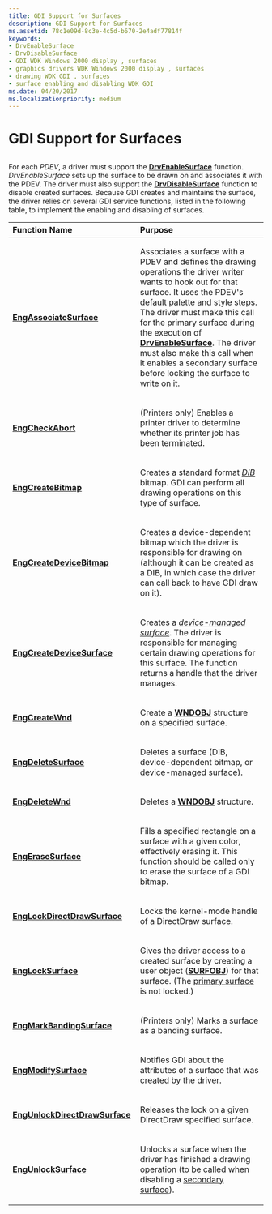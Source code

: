 ```yaml
---
title: GDI Support for Surfaces
description: GDI Support for Surfaces
ms.assetid: 78c1e09d-8c3e-4c5d-b670-2e4adf77814f
keywords:
- DrvEnableSurface
- DrvDisableSurface
- GDI WDK Windows 2000 display , surfaces
- graphics drivers WDK Windows 2000 display , surfaces
- drawing WDK GDI , surfaces
- surface enabling and disabling WDK GDI
ms.date: 04/20/2017
ms.localizationpriority: medium
---
```


# GDI Support for Surfaces


## <span id="ddk_gdi_support_for_surfaces_gg"></span><span id="DDK_GDI_SUPPORT_FOR_SURFACES_GG"></span>


For each *PDEV*, a driver must support the [**DrvEnableSurface**](https://msdn.microsoft.com/library/windows/hardware/ff556214) function. *DrvEnableSurface* sets up the surface to be drawn on and associates it with the PDEV. The driver must also support the [**DrvDisableSurface**](https://msdn.microsoft.com/library/windows/hardware/ff556200) function to disable created surfaces. Because GDI creates and maintains the surface, the driver relies on several GDI service functions, listed in the following table, to implement the enabling and disabling of surfaces.

<table>
<colgroup>
<col width="50%" />
<col width="50%" />
</colgroup>
<thead>
<tr class="header">
<th align="left">Function Name</th>
<th align="left">Purpose</th>
</tr>
</thead>
<tbody>
<tr class="odd">
<td align="left"><p><a href="https://msdn.microsoft.com/library/windows/hardware/ff564183" data-raw-source="[&lt;strong&gt;EngAssociateSurface&lt;/strong&gt;](https://msdn.microsoft.com/library/windows/hardware/ff564183)"><strong>EngAssociateSurface</strong></a></p></td>
<td align="left"><p>Associates a surface with a PDEV and defines the drawing operations the driver writer wants to hook out for that surface. It uses the PDEV's default palette and style steps. The driver must make this call for the primary surface during the execution of <a href="https://msdn.microsoft.com/library/windows/hardware/ff556214" data-raw-source="[&lt;strong&gt;DrvEnableSurface&lt;/strong&gt;](https://msdn.microsoft.com/library/windows/hardware/ff556214)"><strong>DrvEnableSurface</strong></a>. The driver must also make this call when it enables a secondary surface before locking the surface to write on it.</p></td>
</tr>
<tr class="even">
<td align="left"><p><a href="https://msdn.microsoft.com/library/windows/hardware/ff564189" data-raw-source="[&lt;strong&gt;EngCheckAbort&lt;/strong&gt;](https://msdn.microsoft.com/library/windows/hardware/ff564189)"><strong>EngCheckAbort</strong></a></p></td>
<td align="left"><p>(Printers only) Enables a printer driver to determine whether its printer job has been terminated.</p></td>
</tr>
<tr class="odd">
<td align="left"><p><a href="https://msdn.microsoft.com/library/windows/hardware/ff564199" data-raw-source="[&lt;strong&gt;EngCreateBitmap&lt;/strong&gt;](https://msdn.microsoft.com/library/windows/hardware/ff564199)"><strong>EngCreateBitmap</strong></a></p></td>
<td align="left"><p>Creates a standard format <a href="https://msdn.microsoft.com/library/windows/hardware/ff556277#wdkgloss-device-independent-bitmap--dib-" data-raw-source="&lt;em&gt;DIB&lt;/em&gt;"><em>DIB</em></a> bitmap. GDI can perform all drawing operations on this type of surface.</p></td>
</tr>
<tr class="even">
<td align="left"><p><a href="https://msdn.microsoft.com/library/windows/hardware/ff564204" data-raw-source="[&lt;strong&gt;EngCreateDeviceBitmap&lt;/strong&gt;](https://msdn.microsoft.com/library/windows/hardware/ff564204)"><strong>EngCreateDeviceBitmap</strong></a></p></td>
<td align="left"><p>Creates a device-dependent bitmap which the driver is responsible for drawing on (although it can be created as a DIB, in which case the driver can call back to have GDI draw on it).</p></td>
</tr>
<tr class="odd">
<td align="left"><p><a href="https://msdn.microsoft.com/library/windows/hardware/ff564206" data-raw-source="[&lt;strong&gt;EngCreateDeviceSurface&lt;/strong&gt;](https://msdn.microsoft.com/library/windows/hardware/ff564206)"><strong>EngCreateDeviceSurface</strong></a></p></td>
<td align="left"><p>Creates a <a href="https://msdn.microsoft.com/library/windows/hardware/ff556277#wdkgloss-device-managed-surface" data-raw-source="&lt;em&gt;device-managed surface&lt;/em&gt;"><em>device-managed surface</em></a>. The driver is responsible for managing certain drawing operations for this surface. The function returns a handle that the driver manages.</p></td>
</tr>
<tr class="even">
<td align="left"><p><a href="https://msdn.microsoft.com/library/windows/hardware/ff564769" data-raw-source="[&lt;strong&gt;EngCreateWnd&lt;/strong&gt;](https://msdn.microsoft.com/library/windows/hardware/ff564769)"><strong>EngCreateWnd</strong></a></p></td>
<td align="left"><p>Create a <a href="https://msdn.microsoft.com/library/windows/hardware/ff570599" data-raw-source="[&lt;strong&gt;WNDOBJ&lt;/strong&gt;](https://msdn.microsoft.com/library/windows/hardware/ff570599)"><strong>WNDOBJ</strong></a> structure on a specified surface.</p></td>
</tr>
<tr class="odd">
<td align="left"><p><a href="https://msdn.microsoft.com/library/windows/hardware/ff564827" data-raw-source="[&lt;strong&gt;EngDeleteSurface&lt;/strong&gt;](https://msdn.microsoft.com/library/windows/hardware/ff564827)"><strong>EngDeleteSurface</strong></a></p></td>
<td align="left"><p>Deletes a surface (DIB, device-dependent bitmap, or device-managed surface).</p></td>
</tr>
<tr class="even">
<td align="left"><p><a href="https://msdn.microsoft.com/library/windows/hardware/ff564830" data-raw-source="[&lt;strong&gt;EngDeleteWnd&lt;/strong&gt;](https://msdn.microsoft.com/library/windows/hardware/ff564830)"><strong>EngDeleteWnd</strong></a></p></td>
<td align="left"><p>Deletes a <a href="https://msdn.microsoft.com/library/windows/hardware/ff570599" data-raw-source="[&lt;strong&gt;WNDOBJ&lt;/strong&gt;](https://msdn.microsoft.com/library/windows/hardware/ff570599)"><strong>WNDOBJ</strong></a> structure.</p></td>
</tr>
<tr class="odd">
<td align="left"><p><a href="https://msdn.microsoft.com/library/windows/hardware/ff564857" data-raw-source="[&lt;strong&gt;EngEraseSurface&lt;/strong&gt;](https://msdn.microsoft.com/library/windows/hardware/ff564857)"><strong>EngEraseSurface</strong></a></p></td>
<td align="left"><p>Fills a specified rectangle on a surface with a given color, effectively erasing it. This function should be called only to erase the surface of a GDI bitmap.</p></td>
</tr>
<tr class="even">
<td align="left"><p><a href="https://msdn.microsoft.com/library/windows/hardware/ff564966" data-raw-source="[&lt;strong&gt;EngLockDirectDrawSurface&lt;/strong&gt;](https://msdn.microsoft.com/library/windows/hardware/ff564966)"><strong>EngLockDirectDrawSurface</strong></a></p></td>
<td align="left"><p>Locks the kernel-mode handle of a DirectDraw surface.</p></td>
</tr>
<tr class="odd">
<td align="left"><p><a href="https://msdn.microsoft.com/library/windows/hardware/ff564968" data-raw-source="[&lt;strong&gt;EngLockSurface&lt;/strong&gt;](https://msdn.microsoft.com/library/windows/hardware/ff564968)"><strong>EngLockSurface</strong></a></p></td>
<td align="left"><p>Gives the driver access to a created surface by creating a user object (<a href="https://msdn.microsoft.com/library/windows/hardware/ff569901" data-raw-source="[&lt;strong&gt;SURFOBJ&lt;/strong&gt;](https://msdn.microsoft.com/library/windows/hardware/ff569901)"><strong>SURFOBJ</strong></a>) for that surface. (The <a href="surface-negotiation.md" data-raw-source="[primary surface](surface-negotiation.md)">primary surface</a> is not locked.)</p></td>
</tr>
<tr class="even">
<td align="left"><p><a href="https://msdn.microsoft.com/library/windows/hardware/ff564975" data-raw-source="[&lt;strong&gt;EngMarkBandingSurface&lt;/strong&gt;](https://msdn.microsoft.com/library/windows/hardware/ff564975)"><strong>EngMarkBandingSurface</strong></a></p></td>
<td align="left"><p>(Printers only) Marks a surface as a banding surface.</p></td>
</tr>
<tr class="odd">
<td align="left"><p><a href="https://msdn.microsoft.com/library/windows/hardware/ff564976" data-raw-source="[&lt;strong&gt;EngModifySurface&lt;/strong&gt;](https://msdn.microsoft.com/library/windows/hardware/ff564976)"><strong>EngModifySurface</strong></a></p></td>
<td align="left"><p>Notifies GDI about the attributes of a surface that was created by the driver.</p></td>
</tr>
<tr class="even">
<td align="left"><p><a href="https://msdn.microsoft.com/library/windows/hardware/ff565042" data-raw-source="[&lt;strong&gt;EngUnlockDirectDrawSurface&lt;/strong&gt;](https://msdn.microsoft.com/library/windows/hardware/ff565042)"><strong>EngUnlockDirectDrawSurface</strong></a></p></td>
<td align="left"><p>Releases the lock on a given DirectDraw specified surface.</p></td>
</tr>
<tr class="odd">
<td align="left"><p><a href="https://msdn.microsoft.com/library/windows/hardware/ff565422" data-raw-source="[&lt;strong&gt;EngUnlockSurface&lt;/strong&gt;](https://msdn.microsoft.com/library/windows/hardware/ff565422)"><strong>EngUnlockSurface</strong></a></p></td>
<td align="left"><p>Unlocks a surface when the driver has finished a drawing operation (to be called when disabling a <a href="surface-negotiation.md" data-raw-source="[secondary surface](surface-negotiation.md)">secondary surface</a>).</p></td>
</tr>
</tbody>
</table>

 

 

 





